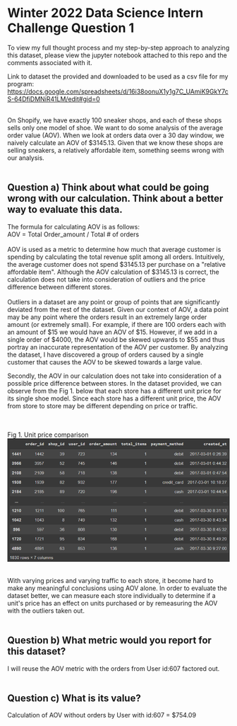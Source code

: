 # **Winter 2022 Data Science Intern Challenge Question 1**
To view my full thought process and my step-by-step approach to analyzing this dataset, please view the jupyter notebook attached to this repo and the comments associated with it. 


Link to dataset the provided and downloaded to be used as a csv file for my program: <br>
https://docs.google.com/spreadsheets/d/16i38oonuX1y1g7C_UAmiK9GkY7cS-64DfiDMNiR41LM/edit#gid=0

<br>
On Shopify, we have exactly 100 sneaker shops, and each of these shops sells only one model of shoe. We want to do some analysis of the average order value (AOV). When we look at orders data over a 30 day window, we naively calculate an AOV of $3145.13. Given that we know these shops are selling sneakers, a relatively affordable item, something seems wrong with our analysis. 
<br><br>

## **Question a) Think about what could be going wrong with our calculation. Think about a better way to evaluate this data.** 

The formula for calculating AOV is as follows: <br>
AOV = Total Order_amount / Total # of orders
<br> <br>
AOV is used as a metric to determine how much that average customer is spending by calculating the total revenue split among all orders. Intuitively, the average customer does not spend $3145.13 per purchase on a "relative affordable item". Although the AOV calculation of $3145.13 is correct, the calculation does not take into consideration of outliers and the price difference between different stores. 
<br><br>
Outliers in a dataset are any point or group of points that are significantly deviated from the rest of the dataset. Given our context of AOV, a data point may be any point where the orders result in an extremely large order amount (or extremely small). 
For example, if there are 100 orders each with an amount of $15 we would have an AOV of $15. However, if we add in a single order of $4000, the AOV would be skewed upwards to $55 and thus portray an inaccurate representation of the AOV per customer. By analyzing the dataset, I have discovered a group of orders caused by a single customer that causes the AOV to be skewed towards a large value. 

Secondly, the AOV in our calculation does not take into consideration of a possible price difference between stores. In the dataset provided, we can observe from the Fig 1. below that each store has a different unit price for its single shoe model. Since each store has a different unit price, the AOV from store to store may be different depending on price or traffic. 

<br><br>
Fig 1. Unit price comparison
![alt text](https://github.com/oFwano/Shopify-Technical-Challenge-Data-Science-Intern-Winter-2022/blob/master/Question-1/Images/unit-price.png "Unit price comparison")
<br><br>

With varying prices and varying traffic to each store, it become hard to make any meaningful conclusions using AOV alone. In order to evaluate the dataset better, we can measure each store individually to determine if a unit's price has an effect on units purchased or by remeasuring the AOV with the outliers taken out. 
<br><br>

## **Question b) What metric would you report for this dataset?**
I will reuse the AOV metric with the orders from User id:607 factored out. 
<br><br>

## **Question c) What is its value?**
Calculation of AOV without orders by User with id:607 = $754.09
<br><br>

